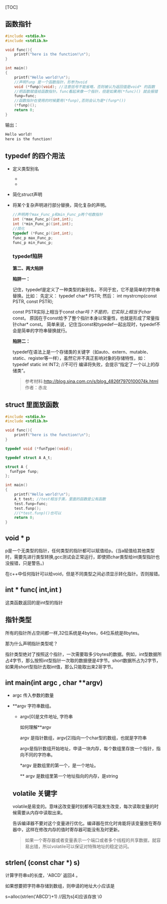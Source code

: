 [TOC]

## 函数指针

``` c
#include <stdio.h>
#include <stdlib.h>

void func(){
    printf("here is the function!\n");
}

int main()
{
    printf("Hello world!\n");
    //声明funp 是一个函数指针，形参为void
	void (*funp)(void); //注意括号不能省略，否则被认为返回值是void* 的函数
    //把函数赋值给函数指针。func看起来像一个指针，但是如果用(*func)() 就会报错
    funp=func;
    //函数指针在使用的时候要用(*funp),否则会认为是*(funp*())
    (*funp)();
    return 0;
}

```

输出：

```bash
Hello world!
here is the function!
```

## typedef 的四个用法

- 定义类型别名

  - 

  - 

   

- 简化struct声明

- 将某个复杂声明进行部分替换，简化复杂的声明。

  ```c
  //声明两个max_Func_p和min_Func_p两个哈数指针
  int (*max_Func_p)(int,int);
  int (*min_Func_p)(int,int);
  //简化
  typedef (*Func_p)(int,int);
  func_p max_Func_p;
  func_p min_Func_p;
  ```

  ### typedef陷阱

  **第二、两大陷阱**

  **陷阱一：**

  记住，typedef是定义了一种类型的新别名，不同于宏，它不是简单的字符串替换。比如：
   先定义：
   typedef char* PSTR;
   然后：
   int mystrcmp(const PSTR, const PSTR);

  const PSTR实际上相当于const char*吗？不是的，它实际上相当于char* const。
   原因在于const给予了整个指针本身以常量性，也就是形成了常量指针char* const。
   简单来说，记住当const和typedef一起出现时，typedef不会是简单的字符串替换就行。

  **陷阱二：**

  typedef在语法上是一个存储类的关键字（如auto、extern、mutable、static、register等一样），虽然它并不真正影响对象的存储特性，如：
   typedef static int INT2; //不可行
   编译将失败，会提示“指定了一个以上的存储类”。

  > 参考材料:http://blog.sina.com.cn/s/blog_4826f7970100074k.html  作者：赤龙



## struct 里面放函数

```c
#include <stdio.h>
#include <stdlib.h>

void func(){
    printf("here is the function!\n");
}

typedef void (*funType)(void);

typedef struct A A_t;

struct A {
  funType funp;
};

int main()
{
    printf("Hello world!\n");
    A_t test; //test相当于类，里面的函数是公有函数
    test.funp=func;
    test.funp();
    //(*test.funp)()也可以
    return 0;
}

```



## void * p

p是一个无类型的指针，任何类型的指针都可以赋值给p。(当a赋值给其他类型时，需要先进行类型转换,gcc测试会正常运行，即使把char类型给int类型指针也没报错，只是警告。)

在c++中任何指针可以给void，但是不同类型之间必须显示转化指针。否则报错。



## int * func( int,int )

这类函数返回的是int型的指针



## 指针类型

所有的指针所占空间都一样,32位系统是4bytes，64位系统是8bytes。

那为什么声明指针类型呢？

指针类型绝对了按照这个指针，一次需要取多少bytes的数据。例如，int型数据所占4字节，那么按照int型指针一次取的数据便是4字节。short数据所占为2字节，如果用short型指针去取int值，那么只能取出来2哥字节。





## int main(int argc , char **argv)

- argc 传入参数的数量

- **argv 字符串数组。

  - argv[0]是文件地址, 字符串

    如何理解**argv

    argv 是指针数组，argv[2]指向一个char型的数组，也就是字符串

    argv是指针数组开始地址，申请一块内存，每个数组里存放一个指针，指向不同的字符串。

    *argv 是数组里的第一个，是一个地址。

    ** argv 是数组里第一个地址指向的内存，是string

  
  
  ## volatile 关键字
  
  volatile是易变的。意味这改变量时刻都有可能发生改变，每次读取变量的时候需要从内存中读取出来。
  
  告诉编译器不要对这个变量进行优化。编译器在优化时肯能将该变量放在寄存器中，这样在修改内存的值时寄存器可能没有及时更新。
  
  > 如果一个寄存器或者变量表示一个端口或者多个线程的共享数据，就容易出错，所以volatile可以保证对特殊地址的稳定访问。



## strlen( (const char *) s)

计算字符串s的长度，'ABCD' 返回4 。

如果想要把字符串存储到数组，则申请的地址大小应该是

s=alloc(strlen('ABCD')+1) //因为s[4]应该存放 \0



